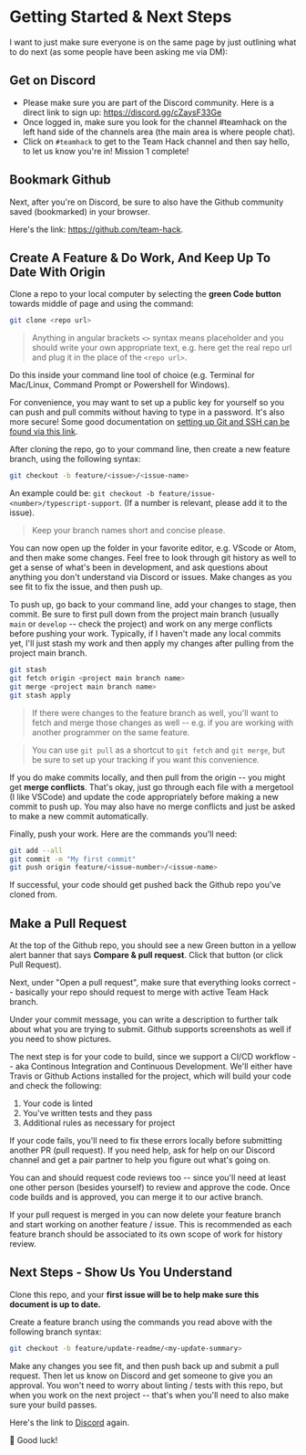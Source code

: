 # Getting Started & Next Steps

I want to just make sure everyone is on the same page by just outlining what to do next (as some people have been asking me via DM):

## Get on Discord

- Please make sure you are part of the Discord community. Here is a direct link to sign up: https://discord.gg/cZaysF33Ge
- Once logged in, make sure you look for the channel #teamhack on the left hand side of the channels area (the main area is where people chat).
- Click on `#teamhack` to get to the Team Hack channel and then say hello, to let us know you're in! Mission 1 complete!

## Bookmark Github

Next, after you're on Discord, be sure to also have the Github community saved (bookmarked) in your browser.

Here's the link: https://github.com/team-hack.

## Create A Feature & Do Work, And Keep Up To Date With Origin

Clone a repo to your local computer by selecting the **green Code button** towards middle of page and using the command:

```sh
git clone <repo url>
```

> Anything in angular brackets `<>` syntax means placeholder and you should write your own appropriate text, e.g. here get the real repo url and plug it in the place of the `<repo url>`.

Do this inside your command line tool of choice (e.g. Terminal for Mac/Linux, Command Prompt or Powershell for Windows).

For convenience, you may want to set up a public key for yourself so you can push and pull commits without having to type in a password. It's also more secure! Some good documentation on [setting up Git and SSH can be found via this link](https://gorails.com/setup/osx/11.0-big-sur).

After cloning the repo, go to your command line, then create a new feature branch, using the following syntax:

```sh
git checkout -b feature/<issue>/<issue-name>
```

An example could be: `git checkout -b feature/issue-<number>/typescript-support`. (If a number is relevant, please add it to the issue).

> Keep your branch names short and concise please.

You can now open up the folder in your favorite editor, e.g. VScode or Atom, and then make some changes. Feel free to look through git history as well to get a sense of what's been in development, and ask questions about anything you don't understand via Discord or issues. Make changes as you see fit to fix the issue, and then push up.

To push up, go back to your command line, add your changes to stage, then commit. Be sure to first pull down from the project main branch (usually `main` or `develop` -- check the project) and work on any merge conflicts before pushing your work. Typically, if I haven't made any local commits yet, I'll just stash my work and then apply my changes after pulling from the project main branch.

```sh
git stash
git fetch origin <project main branch name>
git merge <project main branch name>
git stash apply
```

> If there were changes to the feature branch as well, you'll want to fetch and merge those changes as well -- e.g. if you are working with another programmer on the same feature.

> You can use `git pull` as a shortcut to `git fetch` and `git merge`, but be sure to set up your tracking if you want this convenience.

If you do make commits locally, and then pull from the origin -- you might get **merge conflicts**. That's okay, just go through each file with a mergetool (I like VSCode) and update the code appropriately before making a new commit to push up. You may also have no merge conflicts and just be asked to make a new commit automatically.

Finally, push your work. Here are the commands you'll need:

```sh
git add --all
git commit -m "My first commit"
git push origin feature/<issue-number>/<issue-name>
```

If successful, your code should get pushed back the Github repo you've cloned from.

## Make a Pull Request

At the top of the Github repo, you should see a new Green button in a yellow alert banner that says **Compare & pull request**. Click that button (or click Pull Request).

Next, under "Open a pull request", make sure that everything looks correct -- basically your repo should request to merge with active Team Hack branch.

Under your commit message, you can write a description to further talk about what you are trying to submit. Github supports screenshots as well if you need to show pictures.

The next step is for your code to build, since we support a CI/CD workflow -- aka Continous Integration and Continuous Development. We'll either have Travis or Github Actions installed for the project, which will build your code and check the following:

1. Your code is linted
2. You've written tests and they pass
3. Additional rules as necessary for project

If your code fails, you'll need to fix these errors locally before submitting another PR (pull request). If you need help, ask for help on our Discord channel and get a pair partner to help you figure out what's going on.

You can and should request code reviews too -- since you'll need at least one other person (besides yourself) to review and approve the code. Once code builds and is approved, you can merge it to our active branch.

If your pull request is merged in you can now delete your feature branch and start working on another feature / issue. This is recommended as each feature branch should be associated to its own scope of work for history review.

## Next Steps - Show Us You Understand

Clone this repo, and your **first issue will be to help make sure this document is up to date.**

Create a feature branch using the commands you read above with the following branch syntax:

```sh
git checkout -b feature/update-readme/<my-update-summary>
```

Make any changes you see fit, and then push back up and submit a pull request. Then let us know on Discord and get someone to give you an approval. You won't need to worry about linting / tests with this repo, but when you work on the next project -- that's when you'll need to also make sure your build passes.

Here's the link to [Discord](https://discord.gg/sFHSVR5) again.

🚀 Good luck!
